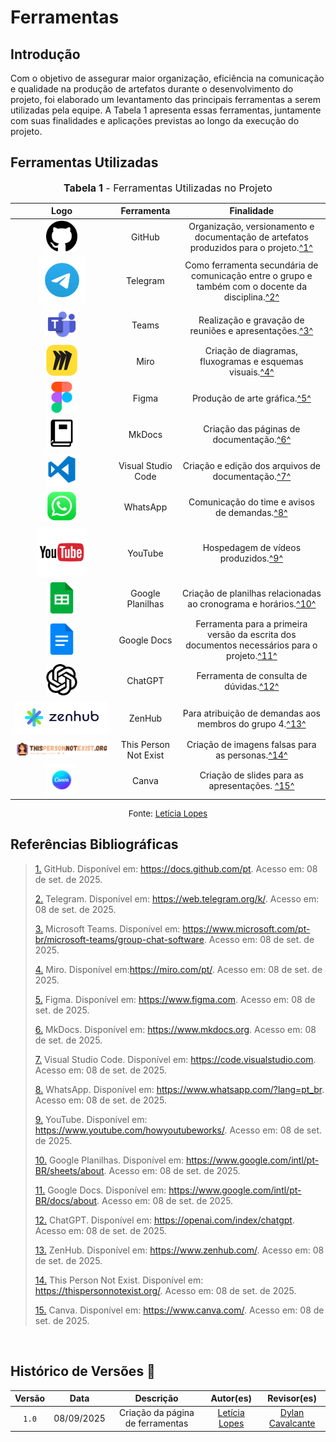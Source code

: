 # Ferramentas

## Introdução

Com o objetivo de assegurar maior organização, eficiência na comunicação e qualidade na produção de artefatos durante o desenvolvimento do projeto, foi elaborado um levantamento das principais ferramentas a serem utilizadas pela equipe. A Tabela 1 apresenta essas ferramentas, juntamente com suas finalidades e aplicações previstas ao longo da execução do projeto.

## Ferramentas Utilizadas

<font size="3"><p style="text-align: center"><b>Tabela 1</b> - Ferramentas Utilizadas no Projeto</p></font>

| Logo | Ferramenta | Finalidade |
| :-: | :-: | :-: |
| <img src="../assets/ferramentas/github.png" alt="Logo do GitHub" width="50"/> | GitHub | Organização, versionamento e documentação de artefatos produzidos para o projeto.<a id="anchor_1" href="#FRM1">^1^</a> |
| <img src="../assets/ferramentas/telegram.png" alt="Logo do Telegram" width="75"/> | Telegram | Como ferramenta secundária de comunicação entre o grupo e também com o docente da disciplina.<a id="anchor_2" href="#FRM2">^2^</a> |
| <img src="../assets/ferramentas/teams.png" alt="Logo do Teams" width="50"/> | Teams | Realização e gravação de reuniões e apresentações.<a id="3" href="#FRM3">^3^</a> |
| <img src="../assets/ferramentas/miro.png" alt="Logo do Miro" width="50"/> | Miro | Criação de diagramas, fluxogramas e esquemas visuais.<a id="anchor_4" href="#FRM4">^4^</a> |          
| <img src="../assets/ferramentas/figma.png" alt="Logo do Figma" width="50"/> | Figma | Produção de arte gráfica.<a id="anchor_3" href="#FRM3">^5^</a> |
| <img src="../assets/ferramentas/mkdocs.png" alt="Logo do MkDocs" width="50"/> | MkDocs | Criação das páginas de documentação.<a id="anchor_4" href="#FRM4">^6^</a> |
| <img src="../assets/ferramentas/vscode.png" alt="Logo do VSCode" width="50"/> | Visual Studio Code | Criação e edição dos arquivos de documentação.<a id="anchor_5" href="#FRM5">^7^</a> |
| <img src="../assets/ferramentas/whatsapp.png" alt="Logo do WhatsApp" width="50"/> | WhatsApp | Comunicação do time e avisos de demandas.<a id="anchor_6" href="#FRM6">^8^</a> |
| <img src="../assets/ferramentas/youtube.png" alt="Logo do YouTube" width="80"/> | YouTube | Hospedagem de vídeos produzidos.<a id="anchor_7" href="#FRM7">^9^</a> |
| <img src="../assets/ferramentas/gsheets.png" alt="Logo do Google Planilhas" width="50"/> | Google Planilhas | Criação de planilhas relacionadas ao cronograma e horários.<a id="anchor_8" href="#FRM8">^10^</a> |
| <img src="../assets/ferramentas/gdocs.png" alt="Logo do Google Docs" width="50"/> | Google Docs | Ferramenta para a primeira versão da escrita dos documentos necessários para o projeto.<a id="anchor_9" href="#FRM9">^11^</a> |
| <img src="../assets/ferramentas/chatgpt.png" alt="Logo do ChatGPT" width="50"/> | ChatGPT | Ferramenta de consulta de dúvidas.<a id="anchor_12" href="#FRM10">^12^</a> |
| <img src="../assets/ferramentas/zenhub.png" alt="Logo do ZenHub" width="400"/> | ZenHub | Para atribuição de demandas aos membros do grupo 4.<a id="anchor_13" href="#FRM11">^13^</a> |
| <img src="../assets/ferramentas/thispersonnotexist.png" alt="Logo do This Person Not Exist" width="700"/> | This Person Not Exist | Criação de imagens falsas para as personas.<a id="anchor_14" href="#FRM12">^14^</a> |
| <img src="../assets/ferramentas/Canva-Logo.png" alt="Logo do Canva" width="50"/> | Canva| Criação de slides para as apresentações. <a id="anchor_15" href="#FRM15">^15^</a> |

<p style="text-align: center; font-size: 10pt;">Fonte: <a href="https://github.com/leticialopes20">Letícia Lopes</a></p>


## Referências Bibliográficas

><a id="FRM1" href="#anchor_1">1.</a> GitHub. Disponível em: https://docs.github.com/pt. Acesso em: 08 de set. de 2025.
>
><a id="FRM2" href="#anchor_2">2.</a> Telegram. Disponível em: https://web.telegram.org/k/. Acesso em: 08 de set. de 2025.
>
><a id="FRM3" href="#anchor_3">3.</a> Microsoft Teams. Disponível em: https://www.microsoft.com/pt-br/microsoft-teams/group-chat-software. Acesso em: 08 de set. de 2025.
>
><a id="FRM4" href="#anchor_4">4.</a> Miro. Disponível em:https://miro.com/pt/. Acesso em: 08 de set. de 2025.
>
><a id="FRM5" href="#anchor_5">5.</a> Figma. Disponível em: https://www.figma.com. Acesso em: 08 de set. de 2025.
>
><a id="FRM6" href="#anchor_6">6.</a> MkDocs. Disponível em: https://www.mkdocs.org. Acesso em: 08 de set. de 2025.
>
><a id="FRM7" href="#anchor_7">7.</a> Visual Studio Code. Disponível em: https://code.visualstudio.com. Acesso em: 08 de set. de 2025.
>
><a id="FRM8" href="#anchor_8">8.</a> WhatsApp. Disponível em: https://www.whatsapp.com/?lang=pt_br. Acesso em: 08 de set. de 2025.
>
><a id="FRM9" href="#anchor_9">9.</a> YouTube. Disponível em: https://www.youtube.com/howyoutubeworks/. Acesso em: 08 de set. de 2025.
>
><a id="FRM10" href="#anchor_10">10.</a> Google Planilhas. Disponível em: https://www.google.com/intl/pt-BR/sheets/about. Acesso em: 08 de set. de 2025.
>
><a id="FRM11" href="#anchor_11">11.</a> Google Docs. Disponível em: https://www.google.com/intl/pt-BR/docs/about. Acesso em: 08 de set. de 2025.
>
><a id="FRM12" href="#anchor_12">12.</a> ChatGPT. Disponível em: https://openai.com/index/chatgpt. Acesso em: 08 de set. de 2025.
>
><a id="FRM13" href="#anchor_13">13.</a> ZenHub. Disponível em: https://www.zenhub.com/. Acesso em: 08 de set. de 2025.
>
><a id="FRM14" href="#anchor_14">14.</a> This Person Not Exist. Disponível em: https://thispersonnotexist.org/. Acesso em: 08 de set. de 2025.
>
><a id="FRM15" href="#anchor_15">15.</a> Canva. Disponível em: https://www.canva.com/. Acesso em: 08 de set. de 2025.
>
<br>

## Histórico de Versões 📅

| Versão | Data | Descrição | Autor(es) | Revisor(es) |
| :-: | :-: | :-: | :-: | :-: |
| `1.0` | 08/09/2025 | Criação da página de ferramentas | [Letícia Lopes](https://github.com/leticialopes20) | [Dylan Cavalcante](https://github.com/dylancavalcante) |
